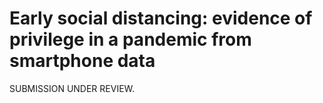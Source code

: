 # Early social distancing: evidence of privilege in a pandemic from smartphone data

SUBMISSION UNDER REVIEW. 



